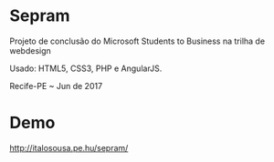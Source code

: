 # Sepram
Projeto de conclusão do Microsoft Students to Business na trilha de webdesign

Usado: HTML5, CSS3, PHP e AngularJS.

Recife-PE ~ Jun de 2017

# Demo

http://italosousa.pe.hu/sepram/ 
